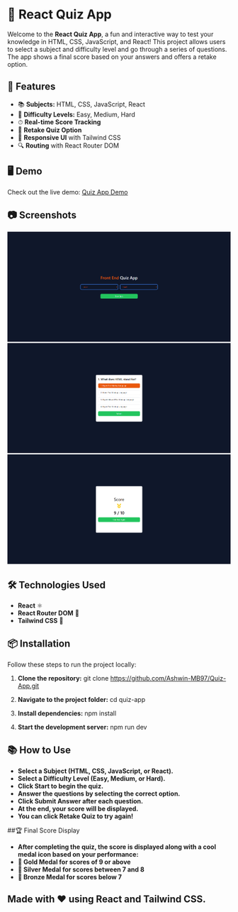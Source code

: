 # 📝 React Quiz App

Welcome to the **React Quiz App**, a fun and interactive way to test your knowledge in HTML, CSS, JavaScript, and React! This project allows users to select a subject and difficulty level and go through a series of questions. The app shows a final score based on your answers and offers a retake option.

## 🚀 Features

- 📚 **Subjects:** HTML, CSS, JavaScript, React
- 🎯 **Difficulty Levels:** Easy, Medium, Hard
- ⏱ **Real-time Score Tracking**
- 🔄 **Retake Quiz Option**
- 🎨 **Responsive UI** with Tailwind CSS
- 🔍 **Routing** with React Router DOM

## 🖥️ Demo

Check out the live demo: [Quiz App Demo](https://react-quiz-123.netlify.app)

## 📷 Screenshots

![Quiz App Screenshot](https://github.com/Ashwin-MB97/Quiz-App/blob/main/quiz1.png)
![Quiz App Screenshot](https://github.com/Ashwin-MB97/Quiz-App/blob/main/quiz2.png)  
![Quiz App Screenshot](https://github.com/Ashwin-MB97/Quiz-App/blob/main/quiz3.png)  

## 🛠️ Technologies Used

- **React** ⚛️
- **React Router DOM** 🔀
- **Tailwind CSS** 🎨

## 📦 Installation

Follow these steps to run the project locally:

1. **Clone the repository:**
   git clone https://github.com/Ashwin-MB97/Quiz-App.git

2. **Navigate to the project folder:**
   cd quiz-app

3. **Install dependencies:**
   npm install

4. **Start the development server:**
   npm run dev

## 📚 How to Use
- **Select a Subject (HTML, CSS, JavaScript, or React).**
- **Select a Difficulty Level (Easy, Medium, or Hard).**
- **Click Start to begin the quiz.**
- **Answer the questions by selecting the correct option.**
- **Click Submit Answer after each question.**
- **At the end, your score will be displayed.**
- **You can click Retake Quiz to try again!**

##🏆 Final Score Display
- **After completing the quiz, the score is displayed along with a cool medal icon based on your performance:**
- **🥇 Gold Medal for scores of 9 or above**
- **🥈 Silver Medal for scores between 7 and 8**
- **🥉 Bronze Medal for scores below 7**

## Made with ❤️ using React and Tailwind CSS.
